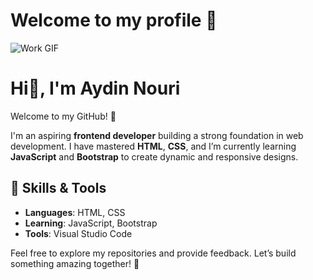 # Welcome to my profile 🖤
![Work GIF](https://media2.giphy.com/media/v1.Y2lkPTc5MGI3NjExZ3Mya3dtdXFuaTR6ZWFpdG51N3ptZTZqaG16cXNxcjlsbG13NXVzdCZlcD12MV9pbnRlcm5hbF9naWZfYnlfaWQmY3Q9Zw/x2t8V671ekhiwIjQsO/giphy.gif)



# Hi👋, I'm Aydin Nouri

Welcome to my GitHub! 🚀

I'm an aspiring **frontend developer** building a strong foundation in web development. I have mastered **HTML**, **CSS**, and I’m currently learning **JavaScript** and **Bootstrap** to create dynamic and responsive designs.

## 🎨 Skills & Tools

- **Languages**: HTML, CSS
- **Learning**: JavaScript, Bootstrap
- **Tools**: Visual Studio Code

Feel free to explore my repositories and provide feedback. Let’s build something amazing together! 🚀
